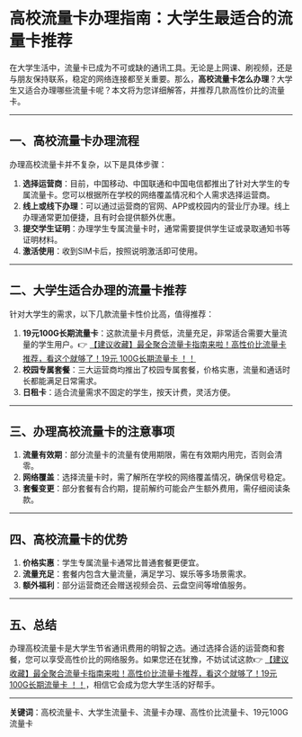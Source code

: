 # 高校流量卡办理指南：大学生最适合的流量卡推荐

在大学生活中，流量卡已成为不可或缺的通讯工具。无论是上网课、刷视频，还是与朋友保持联系，稳定的网络连接都至关重要。那么，**高校流量卡怎么办理**？大学生又适合办理哪些流量卡呢？本文将为您详细解答，并推荐几款高性价比的流量卡。

---

## 一、高校流量卡办理流程

办理高校流量卡并不复杂，以下是具体步骤：

1. **选择运营商**：目前，中国移动、中国联通和中国电信都推出了针对大学生的专属流量卡。您可以根据所在学校的网络覆盖情况和个人需求选择运营商。
2. **线上或线下办理**：可以通过运营商的官网、APP或校园内的营业厅办理。线上办理通常更加便捷，且有时会提供额外优惠。
3. **提交学生证明**：办理学生专属流量卡时，通常需要提供学生证或录取通知书等证明材料。
4. **激活使用**：收到SIM卡后，按照说明激活即可使用。

---

## 二、大学生适合办理的流量卡推荐

针对大学生的需求，以下几款流量卡性价比高，值得推荐：

1. **19元100G长期流量卡**：这款流量卡月费低，流量充足，非常适合需要大量流量的学生用户。👉 [【建议收藏】最全聚合流量卡指南来啦！高性价比流量卡推荐，看这个就够了！19元 100G长期流量卡 ！！](https://bit.ly/Liuliangka)
2. **校园专属套餐**：三大运营商均推出了校园专属套餐，价格实惠，流量和通话时长都能满足日常需求。
3. **日租卡**：适合流量需求不固定的学生，按天计费，灵活方便。

---

## 三、办理高校流量卡的注意事项

1. **流量有效期**：部分流量卡的流量有使用期限，需在有效期内用完，否则会清零。
2. **网络覆盖**：选择流量卡时，需了解所在学校的网络覆盖情况，确保信号稳定。
3. **套餐变更**：部分套餐有合约期，提前解约可能会产生额外费用，需仔细阅读条款。

---

## 四、高校流量卡的优势

1. **价格实惠**：学生专属流量卡通常比普通套餐更便宜。
2. **流量充足**：套餐内包含大量流量，满足学习、娱乐等多场景需求。
3. **额外福利**：部分运营商还会赠送视频会员、云盘空间等增值服务。

---

## 五、总结

办理高校流量卡是大学生节省通讯费用的明智之选。通过选择合适的运营商和套餐，您可以享受高性价比的网络服务。如果您还在犹豫，不妨试试这款👉 [【建议收藏】最全聚合流量卡指南来啦！高性价比流量卡推荐，看这个就够了！19元 100G长期流量卡 ！！](https://bit.ly/Liuliangka)，相信它会成为您大学生活的好帮手。

---

**关键词**：高校流量卡、大学生流量卡、流量卡办理、高性价比流量卡、19元100G流量卡